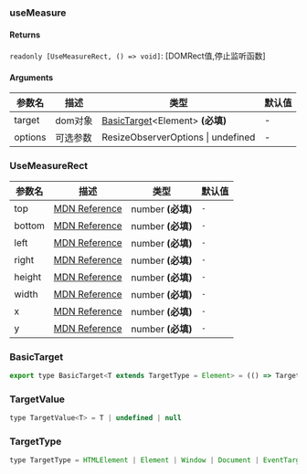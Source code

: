 ### useMeasure

#### Returns

`readonly [UseMeasureRect, () => void]`: [DOMRect值,停止监听函数]

#### Arguments

| 参数名  | 描述     | 类型                                                  | 默认值 |
| ------- | -------- | ----------------------------------------------------- | ------ |
| target  | dom对象  | [BasicTarget](#BasicTarget)&lt;Element&gt; **(必填)** | -      |
| options | 可选参数 | ResizeObserverOptions \| undefined                    | -      |

### UseMeasureRect

| 参数名 | 描述                                                                               | 类型              | 默认值 |
| ------ | ---------------------------------------------------------------------------------- | ----------------- | ------ |
| top    | [MDN Reference](https://developer.mozilla.org/docs/Web/API/DOMRectReadOnly/top)    | number **(必填)** | `-`    |
| bottom | [MDN Reference](https://developer.mozilla.org/docs/Web/API/DOMRectReadOnly/bottom) | number **(必填)** | `-`    |
| left   | [MDN Reference](https://developer.mozilla.org/docs/Web/API/DOMRectReadOnly/left)   | number **(必填)** | `-`    |
| right  | [MDN Reference](https://developer.mozilla.org/docs/Web/API/DOMRectReadOnly/right)  | number **(必填)** | `-`    |
| height | [MDN Reference](https://developer.mozilla.org/docs/Web/API/DOMRectReadOnly/height) | number **(必填)** | `-`    |
| width  | [MDN Reference](https://developer.mozilla.org/docs/Web/API/DOMRectReadOnly/width)  | number **(必填)** | `-`    |
| x      | [MDN Reference](https://developer.mozilla.org/docs/Web/API/DOMRectReadOnly/x)      | number **(必填)** | `-`    |
| y      | [MDN Reference](https://developer.mozilla.org/docs/Web/API/DOMRectReadOnly/y)      | number **(必填)** | `-`    |

### BasicTarget

```js
export type BasicTarget<T extends TargetType = Element> = (() => TargetValue<T>) | TargetValue<T> | MutableRefObject<TargetValue<T>>
```

### TargetValue

```js
type TargetValue<T> = T | undefined | null
```

### TargetType

```js
type TargetType = HTMLElement | Element | Window | Document | EventTarget
```
